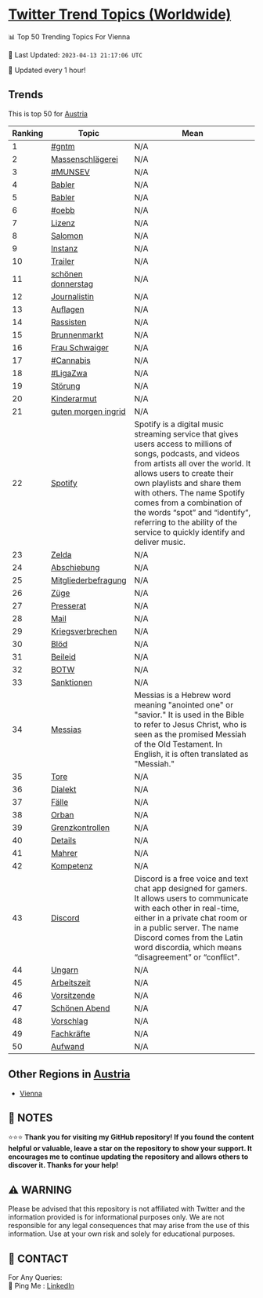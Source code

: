 [Twitter Trend Topics (Worldwide)](https://github.com/ErcinDedeoglu/Twitter-Trend-Topics)
==========


📊 Top 50 Trending Topics For Vienna

📆 Last Updated: `2023-04-13 21:17:06 UTC`

🔧 Updated every 1 hour!


## Trends

This is top 50 for [Austria](</Austria>)

| Ranking | Topic | Mean |
| ------- | ------------ | ------------ |
| 1 | [#gntm](http://twitter.com/search?q=%23gntm) | N/A |
| 2 | [Massenschlägerei](http://twitter.com/search?q=Massenschl%c3%a4gerei) | N/A |
| 3 | [#MUNSEV](http://twitter.com/search?q=%23MUNSEV) | N/A |
| 4 | [Babler](http://twitter.com/search?q=Babler) | N/A |
| 5 | [Babler](http://twitter.com/search?q=Babler) | N/A |
| 6 | [#oebb](http://twitter.com/search?q=%23oebb) | N/A |
| 7 | [Lizenz](http://twitter.com/search?q=Lizenz) | N/A |
| 8 | [Salomon](http://twitter.com/search?q=Salomon) | N/A |
| 9 | [Instanz](http://twitter.com/search?q=Instanz) | N/A |
| 10 | [Trailer](http://twitter.com/search?q=Trailer) | N/A |
| 11 | [schönen donnerstag](http://twitter.com/search?q=sch%c3%b6nen+donnerstag) | N/A |
| 12 | [Journalistin](http://twitter.com/search?q=Journalistin) | N/A |
| 13 | [Auflagen](http://twitter.com/search?q=Auflagen) | N/A |
| 14 | [Rassisten](http://twitter.com/search?q=Rassisten) | N/A |
| 15 | [Brunnenmarkt](http://twitter.com/search?q=Brunnenmarkt) | N/A |
| 16 | [Frau Schwaiger](http://twitter.com/search?q=Frau+Schwaiger) | N/A |
| 17 | [#Cannabis](http://twitter.com/search?q=%23Cannabis) | N/A |
| 18 | [#LigaZwa](http://twitter.com/search?q=%23LigaZwa) | N/A |
| 19 | [Störung](http://twitter.com/search?q=St%c3%b6rung) | N/A |
| 20 | [Kinderarmut](http://twitter.com/search?q=Kinderarmut) | N/A |
| 21 | [guten morgen ingrid](http://twitter.com/search?q=guten+morgen+ingrid) | N/A |
| 22 | [Spotify](http://twitter.com/search?q=Spotify) | Spotify is a digital music streaming service that gives users access to millions of songs, podcasts, and videos from artists all over the world. It allows users to create their own playlists and share them with others. The name Spotify comes from a combination of the words “spot” and “identify”, referring to the ability of the service to quickly identify and deliver music. |
| 23 | [Zelda](http://twitter.com/search?q=Zelda) | N/A |
| 24 | [Abschiebung](http://twitter.com/search?q=Abschiebung) | N/A |
| 25 | [Mitgliederbefragung](http://twitter.com/search?q=Mitgliederbefragung) | N/A |
| 26 | [Züge](http://twitter.com/search?q=Z%c3%bcge) | N/A |
| 27 | [Presserat](http://twitter.com/search?q=Presserat) | N/A |
| 28 | [Mail](http://twitter.com/search?q=Mail) | N/A |
| 29 | [Kriegsverbrechen](http://twitter.com/search?q=Kriegsverbrechen) | N/A |
| 30 | [Blöd](http://twitter.com/search?q=Bl%c3%b6d) | N/A |
| 31 | [Beileid](http://twitter.com/search?q=Beileid) | N/A |
| 32 | [BOTW](http://twitter.com/search?q=BOTW) | N/A |
| 33 | [Sanktionen](http://twitter.com/search?q=Sanktionen) | N/A |
| 34 | [Messias](http://twitter.com/search?q=Messias) | Messias is a Hebrew word meaning "anointed one" or "savior." It is used in the Bible to refer to Jesus Christ, who is seen as the promised Messiah of the Old Testament. In English, it is often translated as "Messiah." |
| 35 | [Tore](http://twitter.com/search?q=Tore) | N/A |
| 36 | [Dialekt](http://twitter.com/search?q=Dialekt) | N/A |
| 37 | [Fälle](http://twitter.com/search?q=F%c3%a4lle) | N/A |
| 38 | [Orban](http://twitter.com/search?q=Orban) | N/A |
| 39 | [Grenzkontrollen](http://twitter.com/search?q=Grenzkontrollen) | N/A |
| 40 | [Details](http://twitter.com/search?q=Details) | N/A |
| 41 | [Mahrer](http://twitter.com/search?q=Mahrer) | N/A |
| 42 | [Kompetenz](http://twitter.com/search?q=Kompetenz) | N/A |
| 43 | [Discord](http://twitter.com/search?q=Discord) | Discord is a free voice and text chat app designed for gamers. It allows users to communicate with each other in real-time, either in a private chat room or in a public server. The name Discord comes from the Latin word discordia, which means “disagreement” or “conflict”. |
| 44 | [Ungarn](http://twitter.com/search?q=Ungarn) | N/A |
| 45 | [Arbeitszeit](http://twitter.com/search?q=Arbeitszeit) | N/A |
| 46 | [Vorsitzende](http://twitter.com/search?q=Vorsitzende) | N/A |
| 47 | [Schönen Abend](http://twitter.com/search?q=Sch%c3%b6nen+Abend) | N/A |
| 48 | [Vorschlag](http://twitter.com/search?q=Vorschlag) | N/A |
| 49 | [Fachkräfte](http://twitter.com/search?q=Fachkr%c3%a4fte) | N/A |
| 50 | [Aufwand](http://twitter.com/search?q=Aufwand) | N/A |



## Other Regions in [Austria](</Austria>)

* [Vienna](</Austria/Vienna.md>)



## 📝 NOTES

⭐⭐⭐ **Thank you for visiting my GitHub repository! If you found the content helpful or valuable, leave a star on the repository to show your support. It encourages me to continue updating the repository and allows others to discover it. Thanks for your help!**


## ⚠️ WARNING

Please be advised that this repository is not affiliated with Twitter and the information provided is for informational purposes only. We are not responsible for any legal consequences that may arise from the use of this information. Use at your own risk and solely for educational purposes.


## 📨 CONTACT

 For Any Queries:  
            🏓 Ping Me : [LinkedIn](https://www.linkedin.com/in/ercindedeoglu/)

